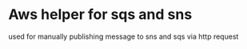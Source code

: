 # Aws helper for sqs and sns 
used for manually publishing message to sns and sqs via http request





